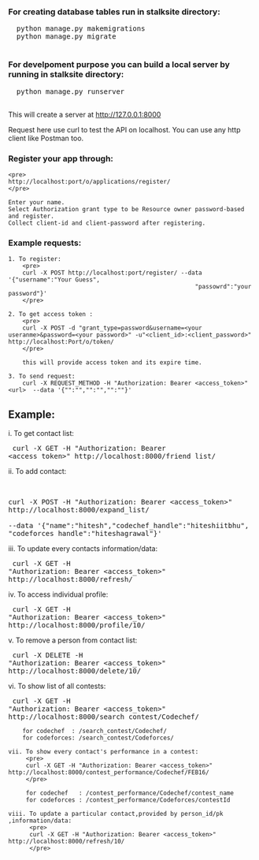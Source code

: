 ### For creating database tables run in stalksite directory:
  <pre>
  python manage.py makemigrations
  python manage.py migrate
  </pre>

### For develpoment purpose you can build a local server by running in stalksite directory:
  <pre>
  python manage.py runserver
  </pre>

  This will create a server at http://127.0.0.1:8000

Request here use curl to test the API on localhost. You can use any http client like Postman too.

### Register your app through:
    <pre>
    http://localhost:port/o/applications/register/
    </pre>

    Enter your name.
    Select Authorization grant type to be Resource owner password-based and register.
    Collect client-id and client-password after registering.

### Example requests:

    1. To register:
        <pre>
        curl -X POST http://localhost:port/register/ --data '{"username":"Your Guess",
                                                         "passowrd":"your password"}'
        </pre>

    2. To get access token :
        <pre>
        curl -X POST -d "grant_type=password&username=<your useranme>&password=<your password>" -u"<client_id>:<client_password>" http://localhost:Port/o/token/
        </pre>

        this will provide access token and its expire time.

    3. To send request:
        curl -X REQUEST_METHOD -H "Authorization: Bearer <access_token>" <url>  --data '{"":"","":"","":""}'
        
## Example:
   
   i. To get contact list:
      <pre>
      curl -X GET -H "Authorization: Bearer <access_token>" http://localhost:8000/friend_list/ 
      </pre>

   ii. To add contact:
       <pre>  
   	   curl -X POST -H "Authorization: Bearer <access_token>" http://localhost:8000/expand_list/  
         --data '{"name":"hitesh","codechef_handle":"hiteshiitbhu",
                   "codeforces_handle":"hiteshagrawal"}'
       </pre>
   
   iii. To update every contacts information/data:
        <pre>
        curl -X GET -H "Authorization: Bearer <access_token>" http://localhost:8000/refresh/
        </pre>

   iv.  To access individual profile:
        <pre>
        curl -X GET -H "Authorization: Bearer <access_token>" http://localhost:8000/profile/10/
        </pre>

   v.   To remove a person from contact list:
        <pre>
        curl -X DELETE -H "Authorization: Bearer <access_token>" http://localhost:8000/delete/10/
        </pre>

   vi.  To show list of all contests:
        <pre>
        curl -X GET -H "Authorization: Bearer <access_token>" http://localhost:8000/search_contest/Codechef/
        </pre>

        for codechef  : /search_contest/Codechef/
        for codeforces: /search_contest/Codeforces/

    vii. To show every contact's performance in a contest:
         <pre>
         curl -X GET -H "Authorization: Bearer <access_token>" http://localhost:8000/contest_performance/Codechef/FEB16/
         </pre>

         for codechef   : /contest_performance/Codechef/contest_name
         for codeforces : /contest_performance/Codeforces/contestId
 
    viii. To update a particular contact,provided by person_id/pk ,information/data:
          <pre>
          curl -X GET -H "Authorization: Bearer <access_token>" http://localhost:8000/refresh/10/
          </pre>
